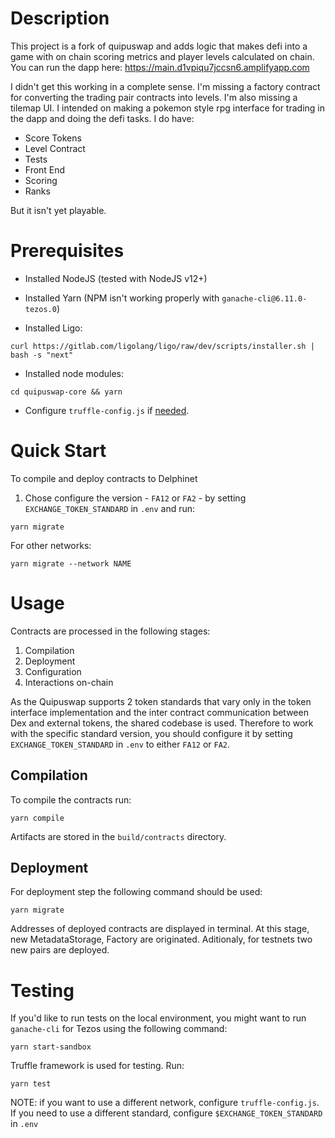# Description

This project is a fork of quipuswap and adds logic that makes defi into a game with on chain scoring metrics and player levels calculated on chain. You can run the dapp here: https://main.d1vpiqu7jccsn6.amplifyapp.com

I didn't get this working in a complete sense. I'm missing a factory contract for converting the trading pair contracts into levels. I'm also missing a tilemap UI. I intended on making a pokemon style rpg interface for trading in the dapp and doing the defi tasks.
I do have:
- Score Tokens
- Level Contract
- Tests
- Front End
- Scoring
- Ranks


But it isn't yet playable.


# Prerequisites

- Installed NodeJS (tested with NodeJS v12+)

- Installed Yarn (NPM isn't working properly with `ganache-cli@6.11.0-tezos.0`)

- Installed Ligo:

```
curl https://gitlab.com/ligolang/ligo/raw/dev/scripts/installer.sh | bash -s "next"
```

- Installed node modules:

```
cd quipuswap-core && yarn
```

- Configure `truffle-config.js` if [needed](https://www.trufflesuite.com/docs/tezos/truffle/reference/configuring-tezos-projects).

# Quick Start

To compile and deploy contracts to Delphinet

1. Chose configure the version - `FA12` or `FA2` - by setting `EXCHANGE_TOKEN_STANDARD` in `.env` and run:

```
yarn migrate
```

For other networks:

```
yarn migrate --network NAME
```

# Usage

Contracts are processed in the following stages:

1. Compilation
2. Deployment
3. Configuration
4. Interactions on-chain

As the Quipuswap supports 2 token standards that vary only in the token interface implementation and the inter contract communication between Dex and external tokens, the shared codebase is used. Therefore to work with the specific standard version, you should configure it by setting `EXCHANGE_TOKEN_STANDARD` in `.env` to either `FA12` or `FA2`.

## Compilation

To compile the contracts run:

```
yarn compile
```

Artifacts are stored in the `build/contracts` directory.

## Deployment

For deployment step the following command should be used:

```
yarn migrate
```

Addresses of deployed contracts are displayed in terminal. At this stage, new MetadataStorage, Factory are originated. Aditionaly, for testnets two new pairs are deployed.

# Testing

If you'd like to run tests on the local environment, you might want to run `ganache-cli` for Tezos using the following command:

```
yarn start-sandbox
```

Truffle framework is used for testing. Run:

```
yarn test
```

NOTE: if you want to use a different network, configure `truffle-config.js`. If you need to use a different standard, configure `$EXCHANGE_TOKEN_STANDARD` in `.env`
